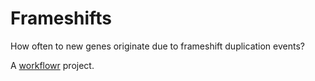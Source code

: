 # Frameshifts

How often to new genes originate due to frameshift duplication events?

A [workflowr][] project.

[workflowr]: https://github.com/jdblischak/workflowr
